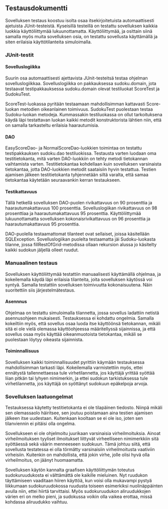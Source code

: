 ## Testausdokumentti
Sovelluksen testaus koostuu isolta osaa itsekirjoitetuista automaattisesti ajetuista JUnit-testeistä. Kyseisillä testeillä on testattu sovelluksen kaikkia luokkia käyttöliittymää lukuunottamatta. Käyttöliittymää, ja osittain siinä samalla myös muita sovelluksen osia, on testattu sovellusta käyttämällä ja siten erilaisia käyttötilanteita simuloimalla.

### JUnit-testit
#### Sovelluslogiikka
Suurin osa automaattisesti ajettavista JUnit-testeitsä testaa ohjelman sovelluslogiikkaa. Sovelluslogiikka on pakkauksessa sudoku.domain, jota testaavat testipakkauksessa sudoku.domain olevat testiluokat ScoreTest ja SudokuTest.

ScoreTest-luokassa pyritään testaamaan mahdollisimman kattavasti Score-luokan metodien oikeanlainen toimivuus. SudokuTest puolestaan testaa Sudoku-luokan metodeja. Kummassakin testiluokassa on ollut tarkoituksena käydä läpi testattavan luokan kaikki metodit konstruktorista lähtien niin, että on samalla tarkasteltu erilaisia haarautumisia.

#### DAO
EasyScoreDao- ja NormalScoreDao-luokkien toimintaa on testattu testipakkauksen sudoku.dao testiluokissa. Testausta varten luodaan oma testitietokanta, mitä varten DAO-luokkiin on tehty metodi tietokannan vaihtamista varten. Testitietokantaa kohdellaan kuin sovelluksen varsinaista tietokantaa, jotta DAO-luokkien metodit saataisiin hyvin testattua. Testien ajamisen jälkeen testitietokanta tyhjennetään siltä varalta, että samaa tietokantaa käytetään seuraavankin kerran testaukseen.

#### Testikattavuus
Tällä hetkellä sovelluksen DAO-puolen rivikattavuus on 90 prosenttia ja haarautumakattavuus 100 prosenttia. Sovelluslogiikan rivikattavuus on 98 prosenttiaa ja haarautumakattavuus 95 prosenttia. Käyttöliittymää lukuunottamatta sovelluksen kokonaisrivikattavuus on 96 prosenttia ja haarautumakattavuus 95 prosenttia.

DAO-puolella testaamattomat tilanteet ovat sellaiset, joissa käsitellään SQLException. Sovelluslogiikan puolelta testaamatta jäi Sudoku-luokasta tilanne, jossa fillRestOfGrid-metodissa ollaan rekursion alussa jo käsitelty kaikki sudokun jäljellä olleet ruudut.

### Manuaalinen testaus
Sovelluksen käyttöliittymää testattiin manuaalisesti käyttämällä ohjelmaa, ja kokeilemalla käydä läpi erilaisia tilanteita, joita sovelluksen käytössä voi syntyä. Samalla testattiin sovelluksen toimivuutta kokonaisuutena. Näin suoritettiin siis järjestelmätestaus.

#### Asennnus
Ohjelmaa on testattu simuloimalla tilannetta, jossa sovellus ladattiin netistä asennusohjeen mukaisesti. Testauksessa ei kohdattu ongelmia. Samalla kokeiltiin myös, että sovellus osaa luoda itse käyttöönsä tietokannan, mikäli sitä ei ole vielä olemassa käyttöohjeessa määritellyssä sijainnissa, ja että sovellus osaa myös käyttää oikeanmuotoista tietokantaa, mikäli se puolestaan löytyy oikeasta sijainnista.

#### Toiminnallisuus
Sovelluksen kaikki toiminnallisuudet pyrittiin käymään testauksessa mahdollisimman tarkasti läpi. Kokeilemalla varmistettiin myös, ettei ennätystä tallennettaessa tule virhetilannetta, jos käyttäjä yrittää syöttää liian pitkän tai lyhyen nimimerkin, ja ettei sudokun tarkistuksessa tule virhetilannetta, jos käyttäjä on syöttänyt sudokuun epäkelpoja arvoja.

### Sovelluksen laatuongelmat
Testauksessa käytetty testitietokanta ei ole tilapäinen tiedosto. Niinpä mikäli sen olemassaolo häiritsee, sen joutuu poistamaan aina testien ajamisen jälkeen itse uudestaan. Kuitenkaan kooltaan se ei ole iso, joten sen tilanviennin ei pitäisi olla ongelma.

Sovellukseen ei ole ohjelmoitu juurikaan varsinaisia virheilmoituksia. Ainoat virheilmoituksen tyyliset ilmoitukset liittyvät virheelliseen nimimerkkiin sitä syöttäessä sekä väärin menneeseen sudokuun. Tämä johtuu siitä, että sovellusta testatessa ei olla törmätty varsinaisiin virheilmoitusta vaativiin virheisiin. Kuitenkin on mahdollista, että jokin virhe, jolle olisi hyvä olla virheilmoitus, on jäänyt huomaamatta.

Sovelluksen käytön kannalta graafisen käyttöliittymän toteutus sudokuruudukosta ei välttämättä ole kaikille mieluinen. Nyt ruudukon täyttämiseen vaaditaan hiiren käyttöä, kun voisi olla mukavampi pystyä liikkumaan sudokuruudokossa ruudusta toiseen esimerkiksi nuolinäppäinten avulla niin, ettei hiirtä tarvittaisi. Myös sudokuruudukon aliruudukkojen värien eri on melko pieni, ja sudokussa voikin olla vaikea erottaa, missä kohdassa aliruudukko vaihtuu.
